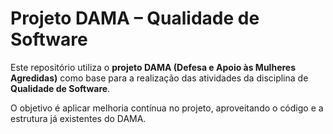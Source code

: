 # Projeto DAMA – Qualidade de Software

Este repositório utiliza o **projeto DAMA (Defesa e Apoio às Mulheres Agredidas)** como base para a realização das atividades da disciplina de **Qualidade de Software**.  

O objetivo é aplicar melhoria contínua no projeto, aproveitando o código e a estrutura já existentes do DAMA.
